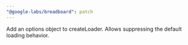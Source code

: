 ```yaml
---
"@google-labs/breadboard": patch
---
```


Add an options object to createLoader. Allows suppressing the default loading behavior.
